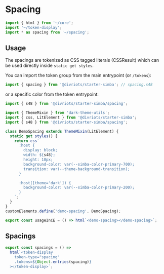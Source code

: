 # Spacing

```js script
import { html } from '~/core';
import '~/token-display';
import * as spacing from '~/spacing';
```

## Usage

The spacings are tokenized as CSS tagged literals (CSSResult) which can be used directly inside `static get styles`.

You can import the token group from the main entrypoint (or `/tokens`):

```js
import { spacing } from '@divriots/starter-simba'; // spacing.s48
```

or a specific color from the token entrypoint:

```js
import { s48 } from '@divriots/starter-simba/spacing';
```

```js preview-story
import { ThemeMixin } from 'dark-theme-utils';
import { css, LitElement } from '@divriots/starter-simba';
import { s48 } from '@divriots/starter-simba/spacing';

class DemoSpacing extends ThemeMixin(LitElement) {
  static get styles() {
    return css`
      :host {
        display: block;
        width: ${s48};
        height: 10px;
        background-color: var(--simba-color-primary-700);
        transition: var(--theme-background-transition);
      }

      :host([theme='dark']) {
        background-color: var(--simba-color-primary-200);
      }
    `;
  }
}
customElements.define('demo-spacing', DemoSpacing);

export const usageInCE = () => html`<demo-spacing></demo-spacing>`;
```

## Spacings

```js story
export const spacings = () =>
  html`<token-display
    token-type="spacing"
    .tokens=${Object.entries(spacing)}
  ></token-display>`;
```
